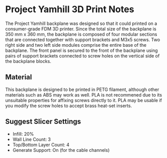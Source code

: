 # Project Yamhill 3D Print Notes

The Project Yamhill backplane was designed so that it could printed on a consumer-grade FDM 3D printer. Since the total size of the backplane is 350 mm x 360 mm, the backplane is composed of four modular sections that are connected together with support brackets and M3x5 screws. Two right side and two left side modules comprise the entire base of the backplane. The front panel is secured to the front of the backplane using pairs of support brackets connected to screw holes on the vertical side of the backplane blocks.

## Material
This backplane is designed to be printed in PETG filament, although other materials such as ABS may work as well. PLA is not recommened due to its unsuitable properties for affixing screws directly to it. PLA may be usable if you modify the screw holes to accept brass heat-set inserts.

## Suggest Slicer Settings
- Infill: 20%
- Wall Line Count: 3
- Top/Bottom Layer Count: 4
- Generate Support: On (for the cable channels)